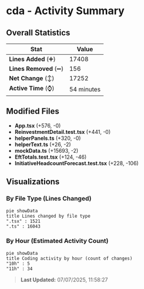 # cda - Activity Summary 

## Overall Statistics

| Stat                   | Value                                                             |
| ---------------------- | ----------------------------------------------------------------- |
| **Lines Added** (➕)   | 17408                                          |
| **Lines Removed** (➖) | 156                                        |
| **Net Change** (↕)    | 17252                |
| **Active Time** (⌚)   | 54 minutes |


## Modified Files
- **App.tsx** (+576, -0)
- **ReinvestmentDetail.test.tsx** (+441, -0)
- **helperPanels.ts** (+320, -0)
- **helperText.ts** (+26, -2)
- **mockData.ts** (+15693, -2)
- **EftTotals.test.tsx** (+124, -46)
- **InitiativeHeadcountForecast.test.tsx** (+228, -106)

## Visualizations

### By File Type (Lines Changed)

```mermaid
pie showData
title Lines changed by file type
".tsx" : 1521
".ts" : 16043
```

### By Hour (Estimated Activity Count)

```mermaid
pie showData
title Coding activity by hour (count of changes)
"10h" : 5
"11h" : 34
```


> **Last Updated:** 07/07/2025, 11:58:27